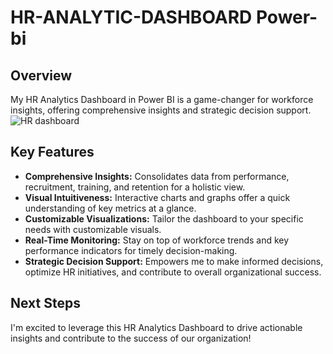 # HR-ANALYTIC-DASHBOARD   Power-bi

## Overview
My HR Analytics Dashboard in Power BI is a game-changer for workforce insights, offering comprehensive insights and strategic decision support.
![HR dashboard](https://github.com/pradhyum98/Power-bi-HR-ANALYTIC-DASHBOARD/assets/73133235/6c136c0c-9cfe-4efc-afca-bce39268751b)

## Key Features
- **Comprehensive Insights:** Consolidates data from performance, recruitment, training, and retention for a holistic view.
- **Visual Intuitiveness:** Interactive charts and graphs offer a quick understanding of key metrics at a glance.
- **Customizable Visualizations:** Tailor the dashboard to your specific needs with customizable visuals.
- **Real-Time Monitoring:** Stay on top of workforce trends and key performance indicators for timely decision-making.
- **Strategic Decision Support:** Empowers me to make informed decisions, optimize HR initiatives, and contribute to overall organizational success.

## Next Steps
I'm excited to leverage this HR Analytics Dashboard to drive actionable insights and contribute to the success of our organization!

